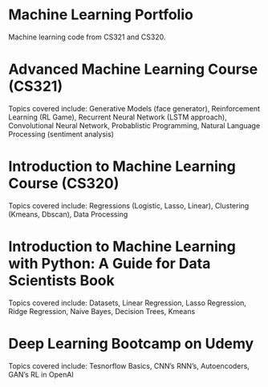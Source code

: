 # Machine Learning Portfolio
Machine learning code from CS321 and CS320. 

# Advanced Machine Learning Course (CS321)

Topics covered include: Generative Models (face generator), Reinforcement Learning (RL Game), Recurrent Neural Network (LSTM approach), Convolutional Neural Network, Probablistic Programming, Natural Language Processing (sentiment analysis)

# Introduction to Machine Learning Course (CS320)

Topics covered include: Regressions (Logistic, Lasso, Linear), Clustering (Kmeans, Dbscan), Data Processing

# Introduction to Machine Learning with Python: A Guide for Data Scientists Book

Topics covered include: Datasets, Linear Regression, Lasso Regression, Ridge Regression, Naive Bayes, Decision Trees, Kmeans

# Deep Learning Bootcamp on Udemy

Topics covered include: Tesnorflow Basics, CNN’s RNN’s, Autoencoders, GAN’s RL in OpenAI
